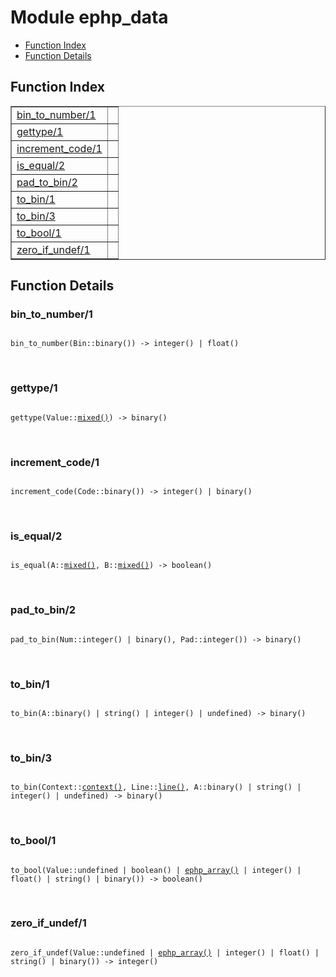 

# Module ephp_data #
* [Function Index](#index)
* [Function Details](#functions)

<a name="index"></a>

## Function Index ##


<table width="100%" border="1" cellspacing="0" cellpadding="2" summary="function index"><tr><td valign="top"><a href="#bin_to_number-1">bin_to_number/1</a></td><td></td></tr><tr><td valign="top"><a href="#gettype-1">gettype/1</a></td><td></td></tr><tr><td valign="top"><a href="#increment_code-1">increment_code/1</a></td><td></td></tr><tr><td valign="top"><a href="#is_equal-2">is_equal/2</a></td><td></td></tr><tr><td valign="top"><a href="#pad_to_bin-2">pad_to_bin/2</a></td><td></td></tr><tr><td valign="top"><a href="#to_bin-1">to_bin/1</a></td><td></td></tr><tr><td valign="top"><a href="#to_bin-3">to_bin/3</a></td><td></td></tr><tr><td valign="top"><a href="#to_bool-1">to_bool/1</a></td><td></td></tr><tr><td valign="top"><a href="#zero_if_undef-1">zero_if_undef/1</a></td><td></td></tr></table>


<a name="functions"></a>

## Function Details ##

<a name="bin_to_number-1"></a>

### bin_to_number/1 ###

<pre><code>
bin_to_number(Bin::binary()) -&gt; integer() | float()
</code></pre>
<br />

<a name="gettype-1"></a>

### gettype/1 ###

<pre><code>
gettype(Value::<a href="#type-mixed">mixed()</a>) -&gt; binary()
</code></pre>
<br />

<a name="increment_code-1"></a>

### increment_code/1 ###

<pre><code>
increment_code(Code::binary()) -&gt; integer() | binary()
</code></pre>
<br />

<a name="is_equal-2"></a>

### is_equal/2 ###

<pre><code>
is_equal(A::<a href="#type-mixed">mixed()</a>, B::<a href="#type-mixed">mixed()</a>) -&gt; boolean()
</code></pre>
<br />

<a name="pad_to_bin-2"></a>

### pad_to_bin/2 ###

<pre><code>
pad_to_bin(Num::integer() | binary(), Pad::integer()) -&gt; binary()
</code></pre>
<br />

<a name="to_bin-1"></a>

### to_bin/1 ###

<pre><code>
to_bin(A::binary() | string() | integer() | undefined) -&gt; binary()
</code></pre>
<br />

<a name="to_bin-3"></a>

### to_bin/3 ###

<pre><code>
to_bin(Context::<a href="#type-context">context()</a>, Line::<a href="#type-line">line()</a>, A::binary() | string() | integer() | undefined) -&gt; binary()
</code></pre>
<br />

<a name="to_bool-1"></a>

### to_bool/1 ###

<pre><code>
to_bool(Value::undefined | boolean() | <a href="#type-ephp_array">ephp_array()</a> | integer() | float() | string() | binary()) -&gt; boolean()
</code></pre>
<br />

<a name="zero_if_undef-1"></a>

### zero_if_undef/1 ###

<pre><code>
zero_if_undef(Value::undefined | <a href="#type-ephp_array">ephp_array()</a> | integer() | float() | string() | binary()) -&gt; integer()
</code></pre>
<br />

